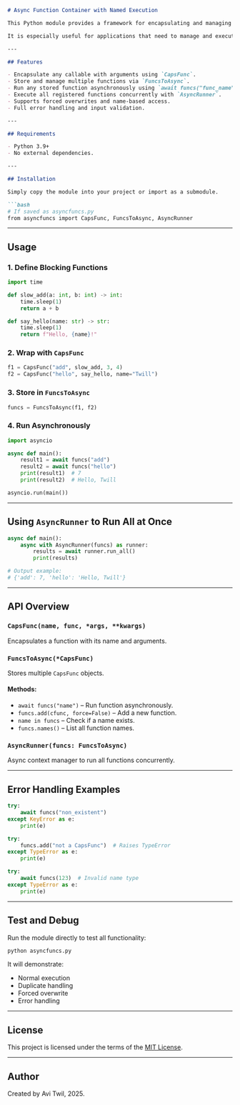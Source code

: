 



````markdown
# Async Function Container with Named Execution

This Python module provides a framework for encapsulating and managing regular (blocking) Python functions and executing them asynchronously using `asyncio`.

It is especially useful for applications that need to manage and execute multiple functions concurrently, while also offering error handling, introspection, and flexibility for adding new functions at runtime.

---

## Features

- Encapsulate any callable with arguments using `CapsFunc`.
- Store and manage multiple functions via `FuncsToAsync`.
- Run any stored function asynchronously using `await funcs("func_name")`.
- Execute all registered functions concurrently with `AsyncRunner`.
- Supports forced overwrites and name-based access.
- Full error handling and input validation.

---

## Requirements

- Python 3.9+
- No external dependencies.

---

## Installation

Simply copy the module into your project or import as a submodule.

```bash
# If saved as asyncfuncs.py
from asyncfuncs import CapsFunc, FuncsToAsync, AsyncRunner
````

---

## Usage

### 1. Define Blocking Functions

```python
import time

def slow_add(a: int, b: int) -> int:
    time.sleep(1)
    return a + b

def say_hello(name: str) -> str:
    time.sleep(1)
    return f"Hello, {name}!"
```

### 2. Wrap with `CapsFunc`

```python
f1 = CapsFunc("add", slow_add, 3, 4)
f2 = CapsFunc("hello", say_hello, name="Twill")
```

### 3. Store in `FuncsToAsync`

```python
funcs = FuncsToAsync(f1, f2)
```

### 4. Run Asynchronously

```python
import asyncio

async def main():
    result1 = await funcs("add")
    result2 = await funcs("hello")
    print(result1)  # 7
    print(result2)  # Hello, Twill

asyncio.run(main())
```

---

## Using `AsyncRunner` to Run All at Once

```python
async def main():
    async with AsyncRunner(funcs) as runner:
        results = await runner.run_all()
        print(results)

# Output example:
# {'add': 7, 'hello': 'Hello, Twill'}
```

---

## API Overview

### `CapsFunc(name, func, *args, **kwargs)`

Encapsulates a function with its name and arguments.

### `FuncsToAsync(*CapsFunc)`

Stores multiple `CapsFunc` objects.

#### Methods:

* `await funcs("name")` – Run function asynchronously.
* `funcs.add(cfunc, force=False)` – Add a new function.
* `name in funcs` – Check if a name exists.
* `funcs.names()` – List all function names.

### `AsyncRunner(funcs: FuncsToAsync)`

Async context manager to run all functions concurrently.

---

## Error Handling Examples

```python
try:
    await funcs("non_existent")
except KeyError as e:
    print(e)

try:
    funcs.add("not a CapsFunc")  # Raises TypeError
except TypeError as e:
    print(e)

try:
    await funcs(123)  # Invalid name type
except TypeError as e:
    print(e)
```

---

## Test and Debug

Run the module directly to test all functionality:

```bash
python asyncfuncs.py
```

It will demonstrate:

* Normal execution
* Duplicate handling
* Forced overwrite
* Error handling

---

## License

This project is licensed under the terms of the [MIT License](LICENSE).

---

## Author

Created by Avi Twil, 2025.

```

